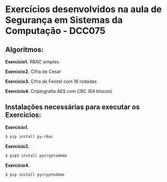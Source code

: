 # Exercícios desenvolvidos na aula de Segurança em Sistemas da Computação - DCC075

## Algoritmos:

**Exercicio1.** RBAC simples

**Exercicio2.** Cifra de Cesar

**Exercicio3.** Cifra de Feistel com 16 rodadas

**Exercicio4.** Criptografia AES com CBC (64 blocos)

## Instalações necessárias para executar os Exercicios:

**Exercicio1.** 

```bash
$ pip install py-rbac
```

**Exercicio2.** 

```bash
$ pip3 install pycryptodome
```

**Exercicio4.**

```bash
$ pip install pycryptodome
```
